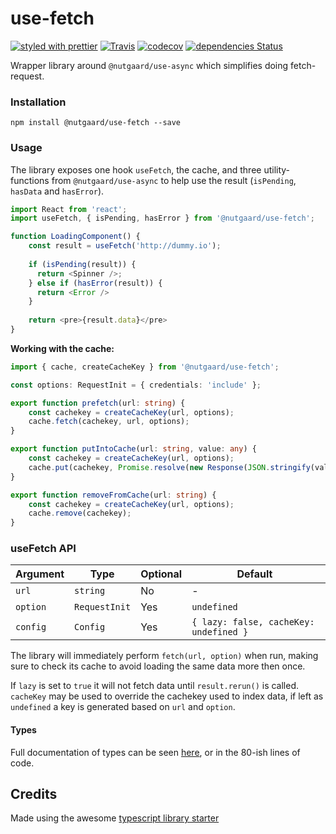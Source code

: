 # use-fetch

[![styled with prettier](https://img.shields.io/badge/styled_with-prettier-ff69b4.svg)](https://github.com/prettier/prettier)
[![Travis](https://img.shields.io/travis/nutgaard/use-fetch.svg)](https://travis-ci.org/nutgaard/use-fetch)
[![codecov](https://codecov.io/gh/nutgaard/use-fetch/branch/master/graph/badge.svg)](https://codecov.io/gh/nutgaard/use-fetch)
[![dependencies Status](https://david-dm.org/nutgaard/use-fetch/status.svg)](https://david-dm.org/nutgaard/use-fetch)

Wrapper library around `@nutgaard/use-async` which simplifies doing fetch-request. 

### Installation

```
npm install @nutgaard/use-fetch --save
```

### Usage
The library exposes one hook `useFetch`, the cache, and three utility-functions from `@nutgaard/use-async` to help use the result (`isPending`, `hasData` and `hasError`).

```typescript jsx
import React from 'react';
import useFetch, { isPending, hasError } from '@nutgaard/use-fetch';

function LoadingComponent() {
    const result = useFetch('http://dummy.io');
    
    if (isPending(result)) {
      return <Spinner />;
    } else if (hasError(result)) {
      return <Error />
    } 
    
    return <pre>{result.data}</pre>
}
```

**Working with the cache:**
```typescript jsx
import { cache, createCacheKey } from '@nutgaard/use-fetch';

const options: RequestInit = { credentials: 'include' };

export function prefetch(url: string) {
    const cachekey = createCacheKey(url, options);
    cache.fetch(cachekey, url, options);
}

export function putIntoCache(url: string, value: any) {
    const cachekey = createCacheKey(url, options);
    cache.put(cachekey, Promise.resolve(new Response(JSON.stringify(value))));
}

export function removeFromCache(url: string) {
    const cachekey = createCacheKey(url, options);
    cache.remove(cachekey);
}

```

### useFetch API

| Argument  | Type | Optional | Default |
| ------------- | ------------- | ------------- | ------------- |
| `url`  | `string` | No | - |
| `option`  | `RequestInit`  | Yes | `undefined` |
| `config`  | `Config`  | Yes | `{ lazy: false, cacheKey: undefined }` |

The library will immediately perform `fetch(url, option)` when run, making sure to check its cache to avoid 
loading the same data more then once. 

If `lazy` is set to `true` it will not fetch data until `result.rerun()` is called. 
`cacheKey` may be used to override the cachekey used to index data, if left as `undefined` a key is generated based on `url` and `option`.

#### Types
Full documentation of types can be seen [here](https://www.utgaard.xyz/use-fetch/), or in the 80-ish lines of code.

## Credits

Made using the awesome [typescript library starter](https://github.com/alexjoverm/typescript-library-starter) 

